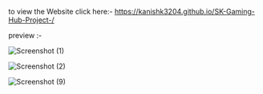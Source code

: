 to view the Website click here:- https://kanishk3204.github.io/SK-Gaming-Hub-Project-/

preview :- 


![Screenshot (1)](https://github.com/Kanishk3204/SK-Gaming-Hub-Project-/assets/97598953/f07d5ee2-84d7-4606-a498-2711ff68f249)


![Screenshot (2)](https://github.com/Kanishk3204/SK-Gaming-Hub-Project-/assets/97598953/0cc6992b-d823-471c-9b3d-9c41eff58edf)



![Screenshot (9)](https://github.com/Kanishk3204/SK-Gaming-Hub-Project-/assets/97598953/efee2cae-175b-4669-9596-65d0a4a26823)
